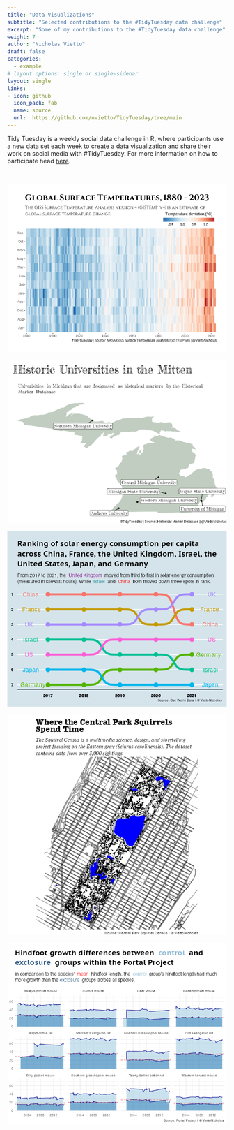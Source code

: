 ```yaml
---
title: "Data Visualizations"
subtitle: "Selected contributions to the #TidyTuesday data challenge"
excerpt: "Some of my contributions to the #TidyTuesday data challenge"
weight: 7
author: "Nicholas Vietto"
draft: false
categories:
  - example
# layout options: single or single-sidebar
layout: single
links:
- icon: github
  icon_pack: fab
  name: source
  url:  https://github.com/nvietto/TidyTuesday/tree/main
---
```


Tidy Tuesday is a weekly social data challenge in R, where participants use a new data set each week to create a data visualization and share their work on social media with #TidyTuesday. For more information on how to participate head [here](https://github.com/rfordatascience/tidytuesday).

<br>

<p style="text-align: center;">
  <img src="Week28.jpg" alt="Centered Image">
</p>

<p style="text-align: center;">
  <img src="Week27.jpg" alt="Centered Image">
</p>

<p style="text-align: center;">
  <img src="Week23.jpg" alt="Centered Image">
</p>

<p style="text-align: center;">
  <img src="Week21.jpg" alt="Centered Image">
</p>

<p style="text-align: center;">
  <img src="Week18.jpg" alt="Centered Image">
</p>
